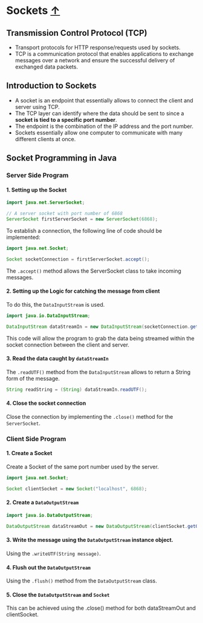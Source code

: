 # Sockets [↑](../../README.md#advanced-java-fundamentals)

## Transmission Control Protocol (TCP)
- Transport protocols for HTTP response/requests used by sockets.
- TCP is a communication protocol that enables applications to exchange messages over a network and ensure the successful delivery of exchanged data packets.

## Introduction to Sockets
- A socket is an endpoint that essentially allows to connect the client and server using TCP.
- The TCP layer can identify where the data should be sent to since a **socket is tied to a specific port number**.
- The endpoint is the combination of the IP address and the port number.
- Sockets essentially allow one computer to communicate with many different clients at once.

## Socket Programming in Java

### Server Side Program

#### 1. Setting up the Socket
```java
import java.net.ServerSocket;

// A server socket with port number of 6868
ServerSocket firstServerSocket = new ServerSocket(6868);
```

To establish a connection, the following line of code should be implemented:

```java
import java.net.Socket;

Socket socketConnection = firstServerSocket.accept();
```

The `.accept()` method allows the ServerSocket class to take incoming messages.

#### 2. Setting up the Logic for catching the message from client
To do this, the `DataInputStream` is used.

```java
import java.io.DataInputStream;

DataInputStream dataStreamIn = new DataInputStream(socketConnection.getInputStream());
```

This code will allow the program to grab the data being streamed within the socket connection between the client and server.


#### 3. Read the data caught by `dataStreamIn`
The `.readUTF()` method from the `DataInputStream` allows to return a String form of the message.

```java
String readString = (String) dataStreamIn.readUTF();
```

#### 4. Close the socket connection
Close the connection by implementing the `.close()` method for the `ServerSocket`.


### Client Side Program

#### 1. Create a Socket
Create a Socket of the same port number used by the server.

```java
import java.net.Socket;

Socket clientSocket = new Socket("localhost", 6868);
```

#### 2. Create a `DataOutputStream`

```java
import java.io.DataOutputStream;

DataOutputStream dataStreamOut = new DataOutputStream(clientSocket.getOutputStream());
```

#### 3. Write the message using the `DataOutputStream` instance object.
Using the `.writeUTF(String message)`.

#### 4. Flush out the `DataOutputStream`
Using the `.flush()` method from the `DataOutputStream` class.

#### 5. Close the `DataOutputStream` and `Socket`
This can be achieved using the .close() method for both dataStreamOut and clientSocket.



